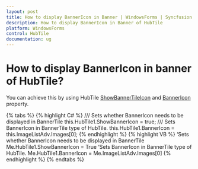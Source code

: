 ```yaml
---
layout: post
title: How to display BannerIcon in Banner | WindowsForms | Syncfusion
description: How to display BannerIcon in Banner of HubTile
platform: WindowsForms
control: HubTile
documentation: ug
--- 
```


# How to display BannerIcon in banner of HubTile?

You can achieve this by using HubTile [ShowBannerTileIcon](https://help.syncfusion.com/cr/windowsforms/Syncfusion.Windows.Forms.Tools.HubTile.html#Syncfusion_Windows_Forms_Tools_HubTile_ShowBannerIcon) and [BannerIcon](https://help.syncfusion.com/cr/windowsforms/Syncfusion.Windows.Forms.Tools.HubTile.html#Syncfusion_Windows_Forms_Tools_HubTile_BannerIcon) property.

{% tabs %}
{% highlight C# %} 
/// Sets whether BannerIcon needs to be displayed in BannerTile
this.HubTile1.ShowBannerIcon = true;
/// Sets BannerIcon in BannerTile type of HubTile.
this.HubTile1.BannerIcon = this.ImageListAdv.Images[0];
{% endhighlight %}
{% highlight VB %} 
‘Sets whether BannerIcon needs to be displayed in BannerTile
Me.HubTile1.ShowBannerIcon = True
‘Sets BannerIcon in BannerTile type of HubTile.
Me.HubTile1.BannerIcon = Me.ImageListAdv.Images[0]
{% endhighlight %}
{% endtabs %}
